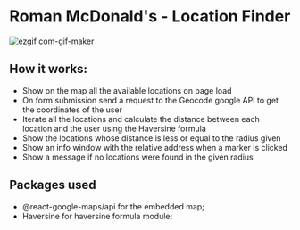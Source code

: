 # Roman McDonald's - Location Finder

![ezgif com-gif-maker](https://user-images.githubusercontent.com/61291681/111979382-4d206c80-8b05-11eb-84ee-cc0f4de82c21.gif)

## How it works:
- Show on the map all the available locations on page load
- On form submission send a request to the Geocode google API to get the coordinates of the user
- Iterate all the locations and calculate the distance between each location and the user using the Haversine formula
- Show the locations whose distance is less or equal to the radius given
- Show an info window with the relative address when a marker is clicked
- Show a message if no locations were found in the given radius

## Packages used
- @react-google-maps/api for the embedded map;
- Haversine for haversine formula module;
